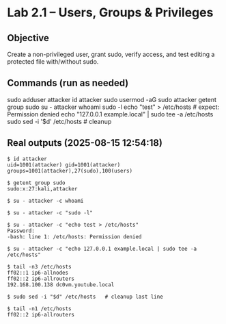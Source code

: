 # Lab 2.1 – Users, Groups & Privileges

## Objective
Create a non-privileged user, grant sudo, verify access, and test editing a protected file with/without sudo.

## Commands (run as needed)
sudo adduser attacker
id attacker
sudo usermod -aG sudo attacker
getent group sudo
su - attacker
whoami
sudo -l
echo "test" > /etc/hosts    # expect: Permission denied
echo "127.0.0.1 example.local" | sudo tee -a /etc/hosts
sudo sed -i '$d' /etc/hosts  # cleanup

## Real outputs (2025-08-15 12:54:18)
```text
$ id attacker
uid=1001(attacker) gid=1001(attacker) groups=1001(attacker),27(sudo),100(users)

$ getent group sudo
sudo:x:27:kali,attacker

$ su - attacker -c whoami

$ su - attacker -c "sudo -l"

$ su - attacker -c "echo test > /etc/hosts"
Password: 
-bash: line 1: /etc/hosts: Permission denied

$ su - attacker -c "echo 127.0.0.1 example.local | sudo tee -a /etc/hosts"

$ tail -n3 /etc/hosts
ff02::1 ip6-allnodes
ff02::2 ip6-allrouters
192.168.100.138 dc0vm.youtube.local

$ sudo sed -i "$d" /etc/hosts   # cleanup last line

$ tail -n1 /etc/hosts
ff02::2 ip6-allrouters
```
